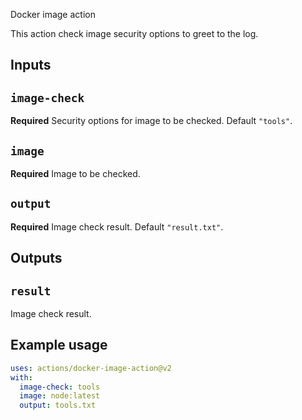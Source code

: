 Docker image action

This action check image security options to greet to the log.

## Inputs

## `image-check`

**Required** Security options for image to be checked. Default `"tools"`.

## `image`

**Required** Image to be checked.

## `output`

**Required** Image check result. Default `"result.txt"`.

## Outputs

## `result`

Image check result.

## Example usage

```yaml
uses: actions/docker-image-action@v2 
with:
  image-check: tools
  image: node:latest
  output: tools.txt
```